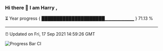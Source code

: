 ### Hi there 👋 I am Harry , 

⏳ Year progress { █████████████████████▁▁▁▁▁▁▁▁▁ } 71.13 %

---

⏰ Updated on Fri, 17 Sep 2021 14:59:26 GMT

![Progress Bar CI](https://github.com/duykhang68/duykhang68/workflows/Progress%20Bar%20CI/badge.svg)
